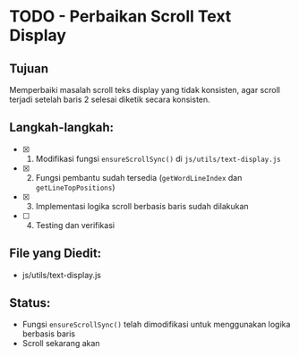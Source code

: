 # TODO - Perbaikan Scroll Text Display

## Tujuan
Memperbaiki masalah scroll teks display yang tidak konsisten, agar scroll terjadi setelah baris 2 selesai diketik secara konsisten.

## Langkah-langkah:
- [x] 1. Modifikasi fungsi `ensureScrollSync()` di `js/utils/text-display.js`
- [x] 2. Fungsi pembantu sudah tersedia (`getWordLineIndex` dan `getLineTopPositions`)
- [x] 3. Implementasi logika scroll berbasis baris sudah dilakukan
- [ ] 4. Testing dan verifikasi

## File yang Diedit:
- js/utils/text-display.js

## Status:
- Fungsi `ensureScrollSync()` telah dimodifikasi untuk menggunakan logika berbasis baris
- Scroll sekarang akan
